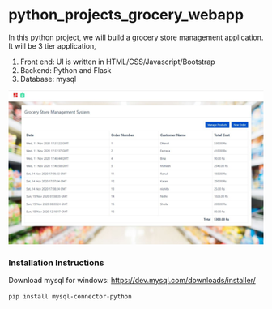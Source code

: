 
# python_projects_grocery_webapp
In this python project, we will build a grocery store management application. It will be 3 tier application,
1. Front end: UI is written in HTML/CSS/Javascript/Bootstrap
2. Backend: Python and Flask
3. Database: mysql

![](homepage.JPG)

### Installation Instructions

Download mysql for windows: https://dev.mysql.com/downloads/installer/

`pip install mysql-connector-python`
